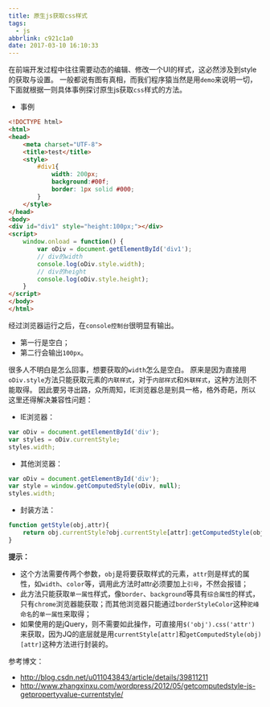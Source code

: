 ```yaml
---
title: 原生js获取css样式
tags:
  - js
abbrlink: c921c1a0
date: 2017-03-10 16:10:33
---
```

在前端开发过程中往往需要动态的编辑、修改一个UI的样式，这必然涉及到style的获取与设置。
一般都说有图有真相，而我们程序猿当然是用`demo`来说明一切，下面就根据一则具体事例探讨原生js获取`css`样式的方法。
<!-- more -->
* 事例
```html
<!DOCTYPE html>
<html>
<head>
    <meta charset="UTF-8">
    <title>test</title>
    <style>
        #div1{
            width: 200px;
            background:#00f;
            border: 1px solid #000;
        }
    </style>
</head>
<body>
<div id="div1" style="height:100px;"></div>
<script>
    window.onload = function() {
        var oDiv = document.getElementById('div1');
        // div的width
        console.log(oDiv.style.width);
        // div的height
        console.log(oDiv.style.height);
    }
</script>
</body>
</html>
```
经过浏览器运行之后，在`console控制台`很明显有输出。

* 第一行是空白；
* 第二行会输出`100px`。

很多人不明白是怎么回事，想要获取的`width`怎么是空白。
原来是因为直接用`oDiv.style`方法只能获取元素的`内联样式`，对于`内部样式`和`外联样式`，这种方法则不能取得。
因此要另寻出路，众所周知，IE浏览器总是别具一格，格外奇葩，所以这里还得解决兼容性问题：
* IE浏览器：
```javascript
var oDiv = document.getElementById('div');
var styles = oDiv.currentStyle;
styles.width;
```
* 其他浏览器：
```javascript
var oDiv = document.getElementById('div');
var style = window.getComputedStyle(oDiv, null);
styles.width;
```
* 封装方法：
```javascript
function getStyle(obj,attr){
    return obj.currentStyle?obj.currentStyle[attr]:getComputedStyle(obj)[attr];
}
```
**提示：**
* 这个方法需要传两个参数，`obj`是将要获取样式的元素，`attr`则是样式的属性，如`width`、`color`等，调用此方法时attr必须要加上`引号`，不然会报错；
* 此方法只能获取`单一属性`样式，像`border`、`background`等具有`综合属性`的样式，只有`chrome`浏览器能获取；而其他浏览器只能通过`borderStyleColor`这种`驼峰命名`的`单一属性`来取得；
* 如果使用的是jQuery，则不需要如此操作，可直接用`$('obj').css('attr')`来获取，因为JQ的底层就是用`currentStyle[attr]`和`getComputedStyle(obj)[attr]`这种方法进行封装的。

参考博文：
* http://blog.csdn.net/u011043843/article/details/39811211
* http://www.zhangxinxu.com/wordpress/2012/05/getcomputedstyle-js-getpropertyvalue-currentstyle/

